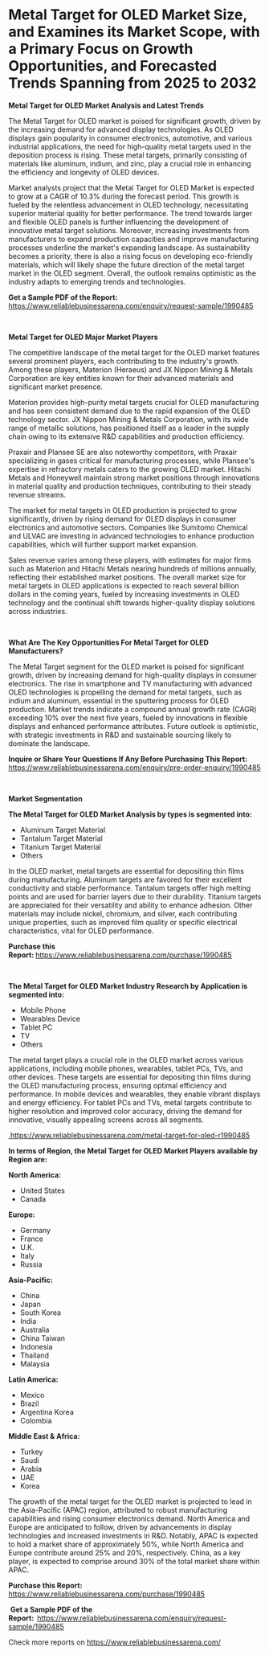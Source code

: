 <p><h1>Metal Target for OLED Market Size, and Examines its Market Scope, with a Primary Focus on Growth Opportunities, and Forecasted Trends Spanning from 2025 to 2032</h1></p><p><strong>Metal Target for OLED Market Analysis and Latest Trends</strong></p>
<p><p>The Metal Target for OLED market is poised for significant growth, driven by the increasing demand for advanced display technologies. As OLED displays gain popularity in consumer electronics, automotive, and various industrial applications, the need for high-quality metal targets used in the deposition process is rising. These metal targets, primarily consisting of materials like aluminum, indium, and zinc, play a crucial role in enhancing the efficiency and longevity of OLED devices.</p><p>Market analysts project that the Metal Target for OLED Market is expected to grow at a CAGR of 10.3% during the forecast period. This growth is fueled by the relentless advancement in OLED technology, necessitating superior material quality for better performance. The trend towards larger and flexible OLED panels is further influencing the development of innovative metal target solutions. Moreover, increasing investments from manufacturers to expand production capacities and improve manufacturing processes underline the market's expanding landscape. As sustainability becomes a priority, there is also a rising focus on developing eco-friendly materials, which will likely shape the future direction of the metal target market in the OLED segment. Overall, the outlook remains optimistic as the industry adapts to emerging trends and technologies.</p></p>
<p><strong>Get a Sample PDF of the Report:&nbsp;</strong> <a href="https://www.reliablebusinessarena.com/enquiry/request-sample/1990485?utm_campaign=2231&utm_medium=2&utm_source=Github&utm_content=ia&utm_term=05022025&utm_id=metal-target-for-oled">https://www.reliablebusinessarena.com/enquiry/request-sample/1990485</a></p>
<p>&nbsp;</p>
<p><strong>Metal Target for OLED Major Market Players</strong></p>
<p><p>The competitive landscape of the metal target for the OLED market features several prominent players, each contributing to the industry's growth. Among these players, Materion (Heraeus) and JX Nippon Mining & Metals Corporation are key entities known for their advanced materials and significant market presence. </p><p>Materion provides high-purity metal targets crucial for OLED manufacturing and has seen consistent demand due to the rapid expansion of the OLED technology sector. JX Nippon Mining & Metals Corporation, with its wide range of metallic solutions, has positioned itself as a leader in the supply chain owing to its extensive R&D capabilities and production efficiency.</p><p>Praxair and Plansee SE are also noteworthy competitors, with Praxair specializing in gases critical for manufacturing processes, while Plansee's expertise in refractory metals caters to the growing OLED market. Hitachi Metals and Honeywell maintain strong market positions through innovations in material quality and production techniques, contributing to their steady revenue streams.</p><p>The market for metal targets in OLED production is projected to grow significantly, driven by rising demand for OLED displays in consumer electronics and automotive sectors. Companies like Sumitomo Chemical and ULVAC are investing in advanced technologies to enhance production capabilities, which will further support market expansion.</p><p>Sales revenue varies among these players, with estimates for major firms such as Materion and Hitachi Metals nearing hundreds of millions annually, reflecting their established market positions. The overall market size for metal targets in OLED applications is expected to reach several billion dollars in the coming years, fueled by increasing investments in OLED technology and the continual shift towards higher-quality display solutions across industries.</p></p>
<p>&nbsp;</p>
<p><strong>What Are The Key Opportunities For Metal Target for OLED Manufacturers?</strong></p>
<p><p>The Metal Target segment for the OLED market is poised for significant growth, driven by increasing demand for high-quality displays in consumer electronics. The rise in smartphone and TV manufacturing with advanced OLED technologies is propelling the demand for metal targets, such as indium and aluminum, essential in the sputtering process for OLED production. Market trends indicate a compound annual growth rate (CAGR) exceeding 10% over the next five years, fueled by innovations in flexible displays and enhanced performance attributes. Future outlook is optimistic, with strategic investments in R&D and sustainable sourcing likely to dominate the landscape.</p></p>
<p><strong>Inquire or Share Your Questions If Any Before Purchasing This Report:</strong> <a href="https://www.reliablebusinessarena.com/enquiry/pre-order-enquiry/1990485?utm_campaign=2231&utm_medium=2&utm_source=Github&utm_content=ia&utm_term=05022025&utm_id=metal-target-for-oled">https://www.reliablebusinessarena.com/enquiry/pre-order-enquiry/1990485</a></p>
<p>&nbsp;</p>
<p><strong>Market Segmentation</strong></p>
<p><strong>The Metal Target for OLED Market Analysis by types is segmented into:</strong></p>
<p><ul><li>Aluminum Target Material</li><li>Tantalum Target Material</li><li>Titanium Target Material</li><li>Others</li></ul></p>
<p><p>In the OLED market, metal targets are essential for depositing thin films during manufacturing. Aluminum targets are favored for their excellent conductivity and stable performance. Tantalum targets offer high melting points and are used for barrier layers due to their durability. Titanium targets are appreciated for their versatility and ability to enhance adhesion. Other materials may include nickel, chromium, and silver, each contributing unique properties, such as improved film quality or specific electrical characteristics, vital for OLED performance.</p></p>
<p><strong>Purchase this Report:&nbsp;</strong><a href="https://www.reliablebusinessarena.com/purchase/1990485?utm_campaign=2231&utm_medium=2&utm_source=Github&utm_content=ia&utm_term=05022025&utm_id=metal-target-for-oled">https://www.reliablebusinessarena.com/purchase/1990485</a></p>
<p>&nbsp;</p>
<p><strong>The Metal Target for OLED Market Industry Research by Application is segmented into:</strong></p>
<p><ul><li>Mobile Phone</li><li>Wearables Device</li><li>Tablet PC</li><li>TV</li><li>Others</li></ul></p>
<p><p>The metal target plays a crucial role in the OLED market across various applications, including mobile phones, wearables, tablet PCs, TVs, and other devices. These targets are essential for depositing thin films during the OLED manufacturing process, ensuring optimal efficiency and performance. In mobile devices and wearables, they enable vibrant displays and energy efficiency. For tablet PCs and TVs, metal targets contribute to higher resolution and improved color accuracy, driving the demand for innovative, visually appealing screens across all segments.</p></p>
<p><a href="https://www.reliablebusinessarena.com/metal-target-for-oled-r1990485?utm_campaign=2231&utm_medium=2&utm_source=Github&utm_content=ia&utm_term=05022025&utm_id=metal-target-for-oled">&nbsp;https://www.reliablebusinessarena.com/metal-target-for-oled-r1990485</a></p>
<p><strong>In terms of Region, the Metal Target for OLED Market Players available by Region are:</strong></p>
<p>
    <p> <strong> North America: </strong>
        <ul>
            <li>United States</li>
            <li>Canada</li>
        </ul>
        </p> 
    <p> <strong> Europe: </strong>
        <ul>
            <li>Germany</li>
            <li>France</li>
            <li>U.K.</li>
            <li>Italy</li>
            <li>Russia</li>
        </ul>
        </p> 
    <p> <strong> Asia-Pacific: </strong>
        <ul>
            <li>China</li>
            <li>Japan</li>
            <li>South Korea</li>
            <li>India</li>
            <li>Australia</li>
            <li>China Taiwan</li>
            <li>Indonesia</li>
            <li>Thailand</li>
            <li>Malaysia</li>
        </ul>
        </p> 
    <p> <strong> Latin America: </strong>
        <ul>
            <li>Mexico</li>
            <li>Brazil</li>
            <li>Argentina Korea</li>
            <li>Colombia</li>
        </ul>
        </p> 
    <p> <strong> Middle East & Africa: </strong>
        <ul>
            <li>Turkey</li>
            <li>Saudi</li>
            <li>Arabia</li>
            <li>UAE</li>
            <li>Korea</li>
        </ul>
    </p>
    </p>
<p><p>The growth of the metal target for the OLED market is projected to lead in the Asia-Pacific (APAC) region, attributed to robust manufacturing capabilities and rising consumer electronics demand. North America and Europe are anticipated to follow, driven by advancements in display technologies and increased investments in R&D. Notably, APAC is expected to hold a market share of approximately 50%, while North America and Europe contribute around 25% and 20%, respectively. China, as a key player, is expected to comprise around 30% of the total market share within APAC.</p></p>
<p><strong>Purchase this Report: </strong><a href="https://www.reliablebusinessarena.com/purchase/1990485?utm_campaign=2231&utm_medium=2&utm_source=Github&utm_content=ia&utm_term=05022025&utm_id=metal-target-for-oled">https://www.reliablebusinessarena.com/purchase/1990485</a></p>
<p>&nbsp;<strong>Get a Sample PDF of the Report:&nbsp;&nbsp;</strong><a href="https://www.reliablebusinessarena.com/enquiry/request-sample/1990485?utm_campaign=2231&utm_medium=2&utm_source=Github&utm_content=ia&utm_term=05022025&utm_id=metal-target-for-oled">https://www.reliablebusinessarena.com/enquiry/request-sample/1990485</a></p>
<p><strong></strong></p>
<p>Check more reports on <a href="https://www.reliablebusinessarena.com/?utm_campaign=2231&utm_medium=2&utm_source=Github&utm_content=ia&utm_term=05022025&utm_id=metal-target-for-oled">https://www.reliablebusinessarena.com/</a></p>